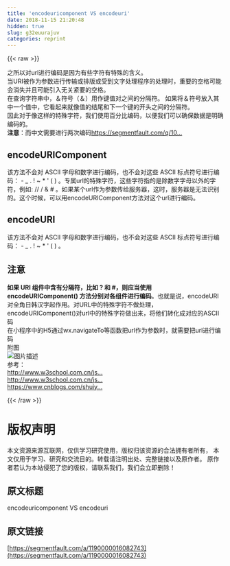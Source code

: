 ```yaml
---
title: 'encodeuricomponent VS encodeuri' 
date: 2018-11-15 21:20:48
hidden: true
slug: g32euurajuv
categories: reprint
---
```


{{< raw >}}
<p>&#x4E4B;&#x6240;&#x4EE5;&#x5BF9;url&#x8FDB;&#x884C;&#x7F16;&#x7801;&#x662F;&#x56E0;&#x4E3A;&#x6709;&#x4E9B;&#x5B57;&#x7B26;&#x6709;&#x7279;&#x6B8A;&#x7684;&#x542B;&#x4E49;&#x3002;<br>&#x5F53;URI&#x88AB;&#x4F5C;&#x4E3A;&#x53C2;&#x6570;&#x8FDB;&#x884C;&#x4F20;&#x8F93;&#x6216;&#x6392;&#x7248;&#x6216;&#x53D7;&#x5230;&#x6587;&#x5B57;&#x5904;&#x7406;&#x7A0B;&#x5E8F;&#x7684;&#x5904;&#x7406;&#x65F6;&#xFF0C;&#x91CD;&#x8981;&#x7684;&#x7A7A;&#x683C;&#x53EF;&#x80FD;&#x4F1A;&#x6D88;&#x5931;&#x5E76;&#x4E14;&#x53EF;&#x80FD;&#x5F15;&#x5165;&#x65E0;&#x5173;&#x7D27;&#x8981;&#x7684;&#x7A7A;&#x683C;&#x3002;<br>&#x5728;&#x67E5;&#x8BE2;&#x5B57;&#x7B26;&#x4E32;&#x4E2D;&#xFF0C;&#xFF06;&#x7B26;&#x53F7;&#xFF08;&#xFF06;&#xFF09;&#x7528;&#x4F5C;&#x952E;&#x503C;&#x5BF9;&#x4E4B;&#x95F4;&#x7684;&#x5206;&#x9694;&#x7B26;&#x3002; &#x5982;&#x679C;&#x5C06;&#xFF06;&#x7B26;&#x53F7;&#x653E;&#x5165;&#x5176;&#x4E2D;&#x4E00;&#x4E2A;&#x503C;&#x4E2D;&#xFF0C;&#x5B83;&#x770B;&#x8D77;&#x6765;&#x5C31;&#x50CF;&#x503C;&#x7684;&#x7ED3;&#x5C3E;&#x548C;&#x4E0B;&#x4E00;&#x4E2A;&#x952E;&#x7684;&#x5F00;&#x5934;&#x4E4B;&#x95F4;&#x7684;&#x5206;&#x9694;&#x7B26;&#x3002;<br>&#x56E0;&#x6B64;&#x5BF9;&#x4E8E;&#x50CF;&#x8FD9;&#x6837;&#x7684;&#x7279;&#x6B8A;&#x5B57;&#x7B26;&#xFF0C;&#x6211;&#x4EEC;&#x4F7F;&#x7528;&#x767E;&#x5206;&#x6BD4;&#x7F16;&#x7801;&#xFF0C;&#x4EE5;&#x4FBF;&#x6211;&#x4EEC;&#x53EF;&#x4EE5;&#x786E;&#x4FDD;&#x6570;&#x636E;&#x662F;&#x660E;&#x786E;&#x7F16;&#x7801;&#x7684;&#x3002;<br><strong>&#x6CE8;&#x610F;</strong>&#xFF1A;&#x800C;&#x4E2D;&#x6587;&#x9700;&#x8981;&#x8FDB;&#x884C;&#x4E24;&#x6B21;&#x7F16;&#x7801;<a href="https://segmentfault.com/q/1010000016082639/a-1020000016085902">https://segmentfault.com/q/10...</a></p><h2>encodeURIComponent</h2><p>&#x8BE5;&#x65B9;&#x6CD5;&#x4E0D;&#x4F1A;&#x5BF9; ASCII &#x5B57;&#x6BCD;&#x548C;&#x6570;&#x5B57;&#x8FDB;&#x884C;&#x7F16;&#x7801;&#xFF0C;&#x4E5F;&#x4E0D;&#x4F1A;&#x5BF9;&#x8FD9;&#x4E9B; ASCII &#x6807;&#x70B9;&#x7B26;&#x53F7;&#x8FDB;&#x884C;&#x7F16;&#x7801;&#xFF1A; - _ . ! ~ * &apos; ( ) &#x3002;&#x4E13;&#x5C5E;url&#x7684;&#x7279;&#x6B8A;&#x5B57;&#x7B26;&#xFF0C;&#x8FD9;&#x4E9B;&#x5B57;&#x7B26;&#x6307;&#x7684;&#x662F;&#x9664;&#x6570;&#x5B57;&#x5B57;&#x6BCD;&#x4EE5;&#x5916;&#x7684;&#x5B57;&#x7B26;&#xFF0C;&#x4F8B;&#x5982;: // / &amp; # &#x3002;&#x5982;&#x679C;&#x67D0;&#x4E2A;url&#x4F5C;&#x4E3A;&#x53C2;&#x6570;&#x4F20;&#x7ED9;&#x670D;&#x52A1;&#x5668;&#xFF0C;&#x8FD9;&#x65F6;&#xFF0C;&#x670D;&#x52A1;&#x5668;&#x662F;&#x65E0;&#x6CD5;&#x8BC6;&#x522B;&#x7684;&#x3002;&#x8FD9;&#x4E2A;&#x65F6;&#x5019;&#xFF0C;&#x53EF;&#x4EE5;&#x7528;encodeURIComponent&#x65B9;&#x6CD5;&#x5BF9;&#x8FD9;&#x4E2A;url&#x8FDB;&#x884C;&#x7F16;&#x7801;&#x3002;</p><h2>encodeURI</h2><p>&#x8BE5;&#x65B9;&#x6CD5;&#x4E0D;&#x4F1A;&#x5BF9; ASCII &#x5B57;&#x6BCD;&#x548C;&#x6570;&#x5B57;&#x8FDB;&#x884C;&#x7F16;&#x7801;&#xFF0C;&#x4E5F;&#x4E0D;&#x4F1A;&#x5BF9;&#x8FD9;&#x4E9B; ASCII &#x6807;&#x70B9;&#x7B26;&#x53F7;&#x8FDB;&#x884C;&#x7F16;&#x7801;&#xFF1A; - _ . ! ~ * &apos; ( ) &#x3002;</p><h2>&#x6CE8;&#x610F;</h2><p><strong>&#x5982;&#x679C; URI &#x7EC4;&#x4EF6;&#x4E2D;&#x542B;&#x6709;&#x5206;&#x9694;&#x7B26;&#xFF0C;&#x6BD4;&#x5982; ? &#x548C; #&#xFF0C;&#x5219;&#x5E94;&#x5F53;&#x4F7F;&#x7528; encodeURIComponent() &#x65B9;&#x6CD5;&#x5206;&#x522B;&#x5BF9;&#x5404;&#x7EC4;&#x4EF6;&#x8FDB;&#x884C;&#x7F16;&#x7801;</strong>&#x3002;&#x4E5F;&#x5C31;&#x662F;&#x8BF4;&#xFF0C;encodeURI&#x5BF9;&#x5168;&#x89D2;&#x65E5;&#x97E9;&#x6C49;&#x5B57;&#x8D77;&#x4F5C;&#x7528;&#x3002;&#x5BF9;URL&#x4E2D;&#x7684;&#x7279;&#x6B8A;&#x5B57;&#x7B26;&#x4E0D;&#x505A;&#x5904;&#x7406;&#xFF0C;encodeURIComponent()&#x5BF9;url&#x4E2D;&#x7684;&#x7279;&#x6B8A;&#x5B57;&#x7B26;&#x505A;&#x51FA;&#x6765;&#xFF0C;&#x5C06;&#x4ED6;&#x4EEC;&#x8F6C;&#x5316;&#x6210;&#x5BF9;&#x5E94;&#x7684;ASCII&#x7801;<br>&#x5728;&#x5C0F;&#x7A0B;&#x5E8F;&#x4E2D;&#x7684;H5&#x901A;&#x8FC7;wx.navigateTo&#x7B49;&#x51FD;&#x6570;&#x628A;url&#x4F5C;&#x4E3A;&#x53C2;&#x6570;&#x65F6;&#xFF0C;&#x5C31;&#x9700;&#x8981;&#x628A;url&#x8FDB;&#x884C;&#x7F16;&#x7801;<br>&#x9644;&#x56FE;<br><span class="img-wrap"><img data-src="/img/bVVKOb?w=800&amp;h=2380" src="https://static.alili.tech/img/bVVKOb?w=800&amp;h=2380" alt="&#x56FE;&#x7247;&#x63CF;&#x8FF0;" title="&#x56FE;&#x7247;&#x63CF;&#x8FF0;"></span><br>&#x53C2;&#x8003;&#xFF1A;<br><a href="http://www.w3school.com.cn/jsref/jsref_encodeURIComponent.asp" rel="nofollow noreferrer">http://www.w3school.com.cn/js...</a><br><a href="http://www.w3school.com.cn/jsref/jsref_encodeuri.asp" rel="nofollow noreferrer">http://www.w3school.com.cn/js...</a><br><a href="https://www.cnblogs.com/shuiyi/p/5277233.html" rel="nofollow noreferrer">https://www.cnblogs.com/shuiy...</a></p>
{{< /raw >}}

# 版权声明
本文资源来源互联网，仅供学习研究使用，版权归该资源的合法拥有者所有，
本文仅用于学习、研究和交流目的。转载请注明出处、完整链接以及原作者。
原作者若认为本站侵犯了您的版权，请联系我们，我们会立即删除！

## 原文标题
encodeuricomponent VS encodeuri

## 原文链接
[https://segmentfault.com/a/1190000016082743](https://segmentfault.com/a/1190000016082743)

